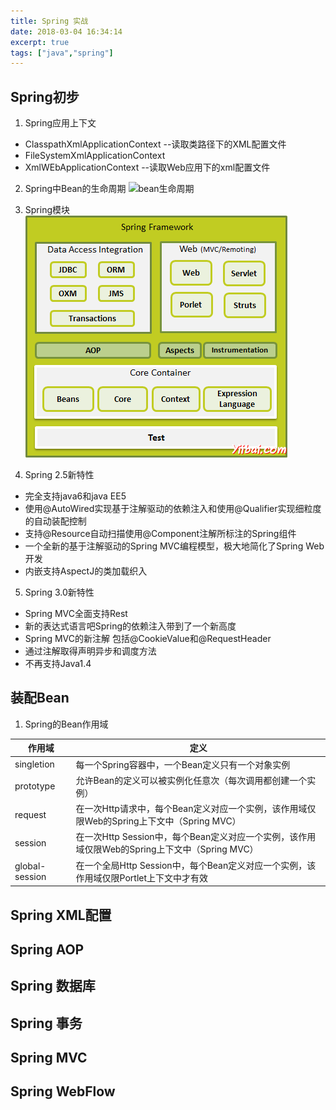 ```yaml
---
title: Spring 实战
date: 2018-03-04 16:34:14
excerpt: true
tags: ["java","spring"]
---
```


## Spring初步

1. Spring应用上下文
* ClasspathXmlApplicationContext --读取类路径下的XML配置文件
* FileSystemXmlApplicationContext
* XmlWEbApplicationContext --读取Web应用下的xml配置文件
2. Spring中Bean的生命周期
![bean生命周期](http://upload-images.jianshu.io/upload_images/44770-f312de031566217d.png)
3. Spring模块
![](/images/2223014C2-0.png)

4. Spring 2.5新特性
* 完全支持java6和java EE5
* 使用@AutoWired实现基于注解驱动的依赖注入和使用@Qualifier实现细粒度的自动装配控制
* 支持@Resource自动扫描使用@Component注解所标注的Spring组件
* 一个全新的基于注解驱动的Spring MVC编程模型，极大地简化了Spring Web开发
* 内嵌支持AspectJ的类加载织入

5. Spring 3.0新特性
* Spring MVC全面支持Rest
* 新的表达式语言吧Spring的依赖注入带到了一个新高度
* Spring MVC的新注解 包括@CookieValue和@RequestHeader
* 通过注解取得声明异步和调度方法
* 不再支持Java1.4

## 装配Bean
1. Spring的Bean作用域

作用域|定义
--|--
singletion | 每一个Spring容器中，一个Bean定义只有一个对象实例
prototype | 允许Bean的定义可以被实例化任意次（每次调用都创建一个实例）
request | 在一次Http请求中，每个Bean定义对应一个实例，该作用域仅限Web的Spring上下文中（Spring MVC）
session|在一次Http Session中，每个Bean定义对应一个实例，该作用域仅限Web的Spring上下文中（Spring MVC）
global-session|在一个全局Http Session中，每个Bean定义对应一个实例，该作用域仅限Portlet上下文中才有效

## Spring XML配置

## Spring AOP

## Spring 数据库

## Spring 事务

## Spring MVC

## Spring WebFlow






